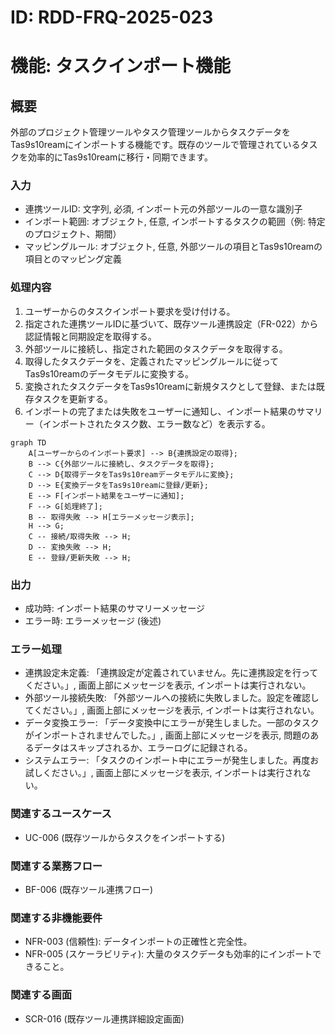 # ID: RDD-FRQ-2025-023

# 機能: タスクインポート機能

## 概要

外部のプロジェクト管理ツールやタスク管理ツールからタスクデータをTas9s10reamにインポートする機能です。既存のツールで管理されているタスクを効率的にTas9s10reamに移行・同期できます。

### 入力

- 連携ツールID: 文字列, 必須, インポート元の外部ツールの一意な識別子
- インポート範囲: オブジェクト, 任意, インポートするタスクの範囲（例: 特定のプロジェクト、期間）
- マッピングルール: オブジェクト, 任意, 外部ツールの項目とTas9s10reamの項目とのマッピング定義

### 処理内容

1. ユーザーからのタスクインポート要求を受け付ける。
1. 指定された連携ツールIDに基づいて、既存ツール連携設定（FR-022）から認証情報と同期設定を取得する。
1. 外部ツールに接続し、指定された範囲のタスクデータを取得する。
1. 取得したタスクデータを、定義されたマッピングルールに従ってTas9s10reamのデータモデルに変換する。
1. 変換されたタスクデータをTas9s10reamに新規タスクとして登録、または既存タスクを更新する。
1. インポートの完了または失敗をユーザーに通知し、インポート結果のサマリー（インポートされたタスク数、エラー数など）を表示する。

```mermaid
graph TD
    A[ユーザーからのインポート要求] --> B{連携設定の取得};
    B --> C{外部ツールに接続し、タスクデータを取得};
    C --> D{取得データをTas9s10reamデータモデルに変換};
    D --> E{変換データをTas9s10reamに登録/更新};
    E --> F[インポート結果をユーザーに通知];
    F --> G[処理終了];
    B -- 取得失敗 --> H[エラーメッセージ表示];
    H --> G;
    C -- 接続/取得失敗 --> H;
    D -- 変換失敗 --> H;
    E -- 登録/更新失敗 --> H;
```

### 出力

- 成功時: インポート結果のサマリーメッセージ
- エラー時: エラーメッセージ (後述)

### エラー処理

- 連携設定未定義: 「連携設定が定義されていません。先に連携設定を行ってください。」, 画面上部にメッセージを表示, インポートは実行されない。
- 外部ツール接続失敗: 「外部ツールへの接続に失敗しました。設定を確認してください。」, 画面上部にメッセージを表示, インポートは実行されない。
- データ変換エラー: 「データ変換中にエラーが発生しました。一部のタスクがインポートされませんでした。」, 画面上部にメッセージを表示, 問題のあるデータはスキップされるか、エラーログに記録される。
- システムエラー: 「タスクのインポート中にエラーが発生しました。再度お試しください。」, 画面上部にメッセージを表示, インポートは実行されない。

### 関連するユースケース

- UC-006 (既存ツールからタスクをインポートする)

### 関連する業務フロー

- BF-006 (既存ツール連携フロー)

### 関連する非機能要件

- NFR-003 (信頼性): データインポートの正確性と完全性。
- NFR-005 (スケーラビリティ): 大量のタスクデータも効率的にインポートできること。

### 関連する画面

- SCR-016 (既存ツール連携詳細設定画面)
